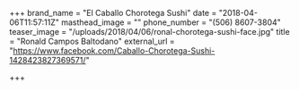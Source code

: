 +++
brand_name = "El Caballo Chorotega Sushi"
date = "2018-04-06T11:57:11Z"
masthead_image = ""
phone_number = "(506) 8607-3804"
teaser_image = "/uploads/2018/04/06/ronal-chorotega-sushi-face.jpg"
title = "Ronald Campos Baltodano"
external_url = "https://www.facebook.com/Caballo-Chorotega-Sushi-1428423827369571/"

+++
